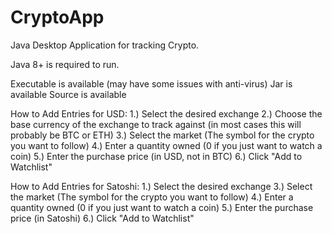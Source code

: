 # CryptoApp
Java Desktop Application for tracking Crypto.

Java 8+ is required to run.  

Executable is available (may have some issues with anti-virus)
Jar is available
Source is available

How to Add Entries for USD:
1.) Select the desired exchange
2.) Choose the base currency of the exchange to track against (in most cases this will probably be BTC or ETH)
3.) Select the market (The symbol for the crypto you want to follow)
4.) Enter a quantity owned (0 if you just want to watch a coin)
5.) Enter the purchase price (in USD, not in BTC)
6.) Click "Add to Watchlist"

How to Add Entries for Satoshi:
1.) Select the desired exchange
3.) Select the market (The symbol for the crypto you want to follow)
4.) Enter a quantity owned (0 if you just want to watch a coin)
5.) Enter the purchase price (in Satoshi)
6.) Click "Add to Watchlist"
